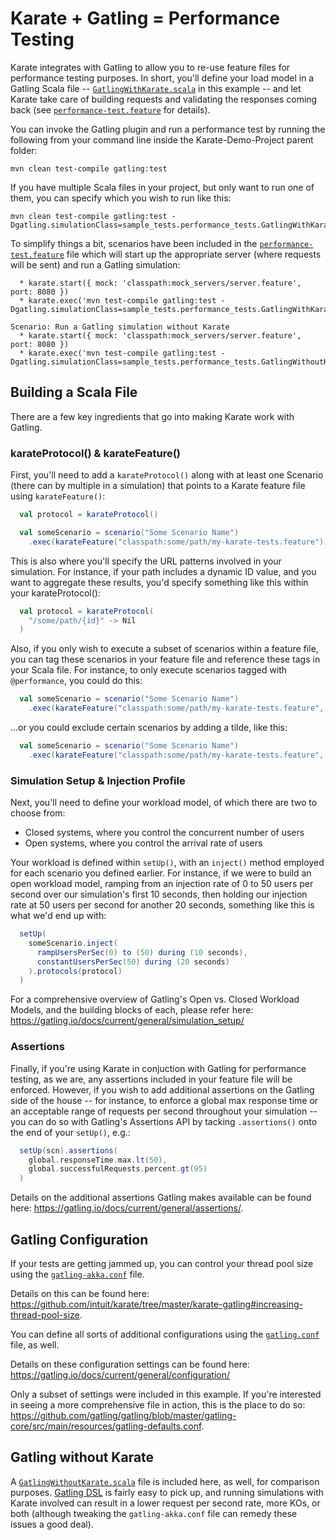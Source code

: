 # Karate + Gatling = Performance Testing

Karate integrates with Gatling to allow you to re-use feature files for performance testing purposes.  In short, you'll define your load model in a Gatling Scala file -- [`GatlingWithKarate.scala`](https://github.com/staffier/Karate-Demo-Project/tree/main/src/test/java/sample_tests/performance_tests/GatlingWithKarate.scala) in this example -- and let Karate take care of building requests and validating the responses coming back (see [`performance-test.feature`](https://github.com/staffier/Karate-Demo-Project/tree/main/src/test/java/sample_tests/performance_tests/performance-test.feature) for details). 

You can invoke the Gatling plugin and run a performance test by running the following from your command line inside the Karate-Demo-Project parent folder:

```
mvn clean test-compile gatling:test
```

If you have multiple Scala files in your project, but only want to run one of them, you can specify which you wish to run like this:

```
mvn clean test-compile gatling:test -Dgatling.simulationClass=sample_tests.performance_tests.GatlingWithKarate
```

To simplify things a bit, scenarios have been included in the [`performance-test.feature`](https://github.com/staffier/Karate-Demo-Project/tree/main/src/test/java/sample_tests/performance_tests/performance-test.feature) file which will start up the appropriate server (where requests will be sent) and run a Gatling simulation: 

  ```Scenario: Run a Gatling simulation with Karate
    * karate.start({ mock: 'classpath:mock_servers/server.feature', port: 8080 })
    * karate.exec('mvn test-compile gatling:test -Dgatling.simulationClass=sample_tests.performance_tests.GatlingWithKarate')
     
  Scenario: Run a Gatling simulation without Karate
    * karate.start({ mock: 'classpath:mock_servers/server.feature', port: 8080 })
    * karate.exec('mvn test-compile gatling:test -Dgatling.simulationClass=sample_tests.performance_tests.GatlingWithoutKarate')
  ```
## Building a Scala File

There are a few key ingredients that go into making Karate work with Gatling. 

### karateProtocol() & karateFeature()
First, you'll need to add a `karateProtocol()` along with at least one Scenario (there can by multiple in a simulation) that points to a Karate feature file using `karateFeature()`: 

  ```scala
    val protocol = karateProtocol()

    val someScenario = scenario("Some Scenario Name")
      .exec(karateFeature("classpath:some/path/my-karate-tests.feature"))
  ```
This is also where you'll specify the URL patterns involved in your simulation.  For instance, if your path includes a dynamic ID value, and you want to aggregate these results, you'd specify something like this within your karateProtocol(): 

  ```scala
    val protocol = karateProtocol(
      "/some/path/{id}" -> Nil
    )
  ```

Also, if you only wish to execute a subset of scenarios within a feature file, you can tag these scenarios in your feature file and reference these tags in your Scala file.  For instance, to only execute scenarios tagged with `@performance`, you could do this: 

  ```scala
    val someScenario = scenario("Some Scenario Name")
      .exec(karateFeature("classpath:some/path/my-karate-tests.feature", "@performance"))
  ```

...or you could exclude certain scenarios by adding a tilde, like this: 

  ```scala
    val someScenario = scenario("Some Scenario Name")
      .exec(karateFeature("classpath:some/path/my-karate-tests.feature", "~@notForPerformance"))
  ```

### Simulation Setup & Injection Profile

Next, you'll need to define your workload model, of which there are two to choose from: 
 * Closed systems, where you control the concurrent number of users
 * Open systems, where you control the arrival rate of users

Your workload is defined within `setUp()`, with an `inject()` method employed for each scenario you defined earlier.  For instance, if we were to build an open workload model, ramping from an injection rate of 0 to 50 users per second over our simulation's first 10 seconds, then holding our injection rate at 50 users per second for another 20 seconds, something like this is what we'd end up with: 

  ```scala
    setUp(
      someScenario.inject(
        rampUsersPerSec(0) to (50) during (10 seconds),
        constantUsersPerSec(50) during (20 seconds)
      ).protocols(protocol)
    )
  ```

For a comprehensive overview of Gatling's Open vs. Closed Workload Models, and the building blocks of each, please refer here: 
https://gatling.io/docs/current/general/simulation_setup/

### Assertions

Finally, if you're using Karate in conjuction with Gatling for performance testing, as we are, any assertions included in your feature file will be enforced.  However, if you wish to add additional assertions on the Gatling side of the house -- for instance, to enforce a global max response time or an acceptable range of requests per second throughout your simulation -- you can do so with Gatling's Assertions API by tacking `.assertions()` onto the end of your `setUp()`, e.g.: 

  ```scala
    setUp(scn).assertions(
      global.responseTime.max.lt(50),
      global.successfulRequests.percent.gt(95)
    )
  ```
Details on the additional assertions Gatling makes available can be found here: https://gatling.io/docs/current/general/assertions/. 

## Gatling Configuration

If your tests are getting jammed up, you can control your thread pool size using the [`gatling-akka.conf`](https://github.com/staffier/Karate-Demo-Project/tree/main/src/test/java/sample_tests/performance_tests/gatling-akka.conf) file. 

Details on this can be found here: https://github.com/intuit/karate/tree/master/karate-gatling#increasing-thread-pool-size. 

You can define all sorts of additional configurations using the [`gatling.conf`](https://github.com/staffier/Karate-Demo-Project/tree/main/src/test/java/sample_tests/performance_tests/gatling.conf) file, as well. 

Details on these configuration settings can be found here: https://gatling.io/docs/current/general/configuration/

Only a subset of settings were included in this example.  If you're interested in seeing a more comprehensive file in action, this is the place to do so: https://github.com/gatling/gatling/blob/master/gatling-core/src/main/resources/gatling-defaults.conf. 

## Gatling without Karate

A [`GatlingWithoutKarate.scala`](https://github.com/staffier/Karate-Demo-Project/tree/main/src/test/java/sample_tests/performance_tests/GatlingWithoutKarate.scala) file is included here, as well, for comparison purposes.  [Gatling DSL](https://gatling.io/docs/current/cheat-sheet/) is fairly easy to pick up, and running simulations with Karate involved can result in a lower request per second rate, more KOs, or both (although tweaking the `gatling-akka.conf` file can remedy these issues a good deal). 
